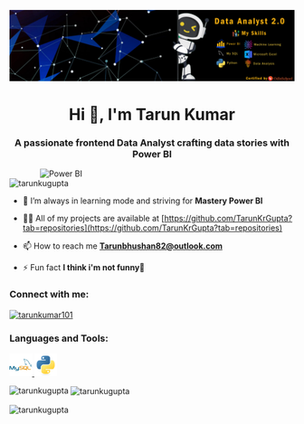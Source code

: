 ![logo](https://github.com/TarunKrGupta/TarunKrGupta/blob/main/Github%20Banner.png)
<h1 align="center">Hi 👋, I'm Tarun Kumar</h1>
<h3 align="center">A passionate frontend Data Analyst crafting data stories with Power BI</h3>

<img align="right" alt="Power BI" width="450" src="https://static.wixstatic.com/media/f8eb0c_a6ce680ecff943df817679a09a99adb9~mv2.gif">

<p align="left"> <img src="https://komarev.com/ghpvc/?username=tarunkugupta&label=Profile%20views&color=0e75b6&style=flat" alt="tarunkugupta" /> </p>

- 🌱 I’m always in learning mode and striving for **Mastery Power BI**

- 👨‍💻 All of my projects are available at [https://github.com/TarunKrGupta?tab=repositories](https://github.com/TarunKrGupta?tab=repositories)

- 📫 How to reach me **Tarunbhushan82@outlook.com**

- ⚡ Fun fact **I think i'm not funny🤣**

<h3 align="left">Connect with me:</h3>
<p align="left">
<a href="https://linkedin.com/in/tarunkumar101" target="blank"><img align="center" src="https://raw.githubusercontent.com/rahuldkjain/github-profile-readme-generator/master/src/images/icons/Social/linked-in-alt.svg" alt="tarunkumar101" height="30" width="40" /></a>
</p>

<h3 align="left">Languages and Tools:</h3>
<p align="left"> <a href="https://www.mysql.com/" target="_blank" rel="noreferrer"> <img src="https://raw.githubusercontent.com/devicons/devicon/master/icons/mysql/mysql-original-wordmark.svg" alt="mysql" width="40" height="40"/> </a> <a href="https://www.python.org" target="_blank" rel="noreferrer"> <img src="https://raw.githubusercontent.com/devicons/devicon/master/icons/python/python-original.svg" alt="python" width="40" height="40"/> </a> </p>

<p><img align="left" src="https://github-readme-stats.vercel.app/api/top-langs?username=tarunkugupta&show_icons=true&locale=en&layout=compact" alt="tarunkugupta" /></p>

<p>&nbsp;<img align="center" src="https://github-readme-stats.vercel.app/api?username=tarunkugupta&show_icons=true&locale=en" alt="tarunkugupta" /></p>

<p><img align="center" src="https://github-readme-streak-stats.herokuapp.com/?user=tarunkugupta&" alt="tarunkugupta" /></p>
